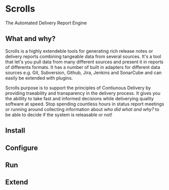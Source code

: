 # Scrolls
The Automated Delivery Report Engine

## What and why?
Scrolls is a highly extendeble tools for generating rich release notes or delivery reports combining tangeable data from several sources. It's a tool that let's you pull data from many different sources and present it in reports of differents formats. It has a number of built in adapters for different data sources e.g. Git, Subversion, Github, Jira, Jenkins and SonarCube and can easily be extended with plugins. 

Scrolls purpose is to support the principles of Contiunous Delivery by providing traeability and transparency in the delivery process. It gives you the abillity to take fast and informed decisions while deliverying quality software at speed. Stop spending countless hours in status report meetings or running around collecting information about *who did what and why?* to be able to decide if the system is releasable or not!

## Install

## Configure

## Run

## Extend
